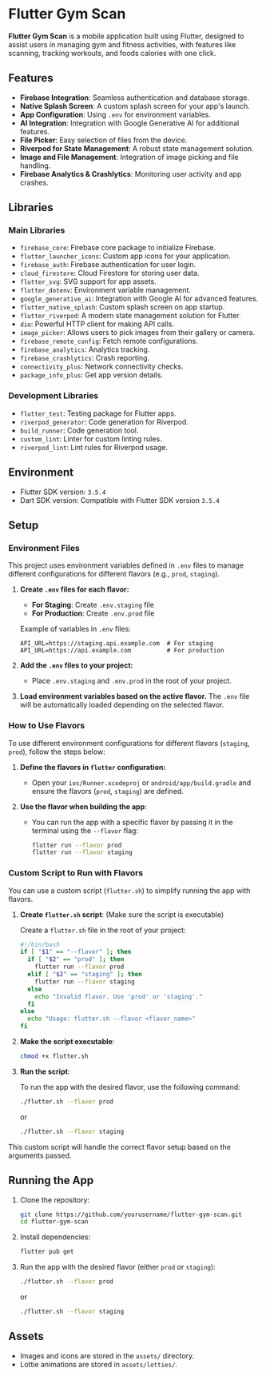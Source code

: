 # Flutter Gym Scan

**Flutter Gym Scan** is a mobile application built using Flutter, designed to assist users in managing gym and fitness activities, with features like scanning, tracking workouts, and foods calories with one click.

## Features

- **Firebase Integration**: Seamless authentication and database storage.
- **Native Splash Screen**: A custom splash screen for your app's launch.
- **App Configuration**: Using `.env` for environment variables.
- **AI Integration**: Integration with Google Generative AI for additional features.
- **File Picker**: Easy selection of files from the device.
- **Riverpod for State Management**: A robust state management solution.
- **Image and File Management**: Integration of image picking and file handling.
- **Firebase Analytics & Crashlytics**: Monitoring user activity and app crashes.

## Libraries

### Main Libraries

- `firebase_core`: Firebase core package to initialize Firebase.
- `flutter_launcher_icons`: Custom app icons for your application.
- `firebase_auth`: Firebase authentication for user login.
- `cloud_firestore`: Cloud Firestore for storing user data.
- `flutter_svg`: SVG support for app assets.
- `flutter_dotenv`: Environment variable management.
- `google_generative_ai`: Integration with Google AI for advanced features.
- `flutter_native_splash`: Custom splash screen on app startup.
- `flutter_riverpod`: A modern state management solution for Flutter.
- `dio`: Powerful HTTP client for making API calls.
- `image_picker`: Allows users to pick images from their gallery or camera.
- `firebase_remote_config`: Fetch remote configurations.
- `firebase_analytics`: Analytics tracking.
- `firebase_crashlytics`: Crash reporting.
- `connectivity_plus`: Network connectivity checks.
- `package_info_plus`: Get app version details.

### Development Libraries

- `flutter_test`: Testing package for Flutter apps.
- `riverpod_generator`: Code generation for Riverpod.
- `build_runner`: Code generation tool.
- `custom_lint`: Linter for custom linting rules.
- `riverpod_lint`: Lint rules for Riverpod usage.

## Environment

- Flutter SDK version: `3.5.4`
- Dart SDK version: Compatible with Flutter SDK version `3.5.4`

## Setup

### Environment Files

This project uses environment variables defined in `.env` files to manage different configurations for different flavors (e.g., `prod`, `staging`). 

1. **Create `.env` files for each flavor:**

   - **For Staging**: Create `.env.staging` file
   - **For Production**: Create `.env.prod` file

   Example of variables in `.env` files:
   ```env
   API_URL=https://staging.api.example.com  # For staging
   API_URL=https://api.example.com          # For production
   ```

2. **Add the `.env` files to your project:**
   - Place `.env.staging` and `.env.prod` in the root of your project.

3. **Load environment variables based on the active flavor.** 
   The `.env` file will be automatically loaded depending on the selected flavor.

### How to Use Flavors

To use different environment configurations for different flavors (`staging`, `prod`), follow the steps below:

1. **Define the flavors in `flutter` configuration:**
   - Open your `ios/Runner.xcodeproj` or `android/app/build.gradle` and ensure the flavors (`prod`, `staging`) are defined.

2. **Use the flavor when building the app**:

   - You can run the app with a specific flavor by passing it in the terminal using the `--flavor` flag:
   
     ```bash
     flutter run --flavor prod
     flutter run --flavor staging
     ```

### Custom Script to Run with Flavors

You can use a custom script (`flutter.sh`) to simplify running the app with flavors.

1. **Create `flutter.sh` script**: (Make sure the script is executable)
   
   Create a `flutter.sh` file in the root of your project:
   ```bash
   #!/bin/bash
   if [ "$1" == "--flavor" ]; then
     if [ "$2" == "prod" ]; then
       flutter run --flavor prod
     elif [ "$2" == "staging" ]; then
       flutter run --flavor staging
     else
       echo "Invalid flavor. Use 'prod' or 'staging'."
     fi
   else
     echo "Usage: flutter.sh --flavor <flavor_name>"
   fi
   ```

2. **Make the script executable**:

   ```bash
   chmod +x flutter.sh
   ```

3. **Run the script**:
   
   To run the app with the desired flavor, use the following command:

   ```bash
   ./flutter.sh --flavor prod
   ```

   or

   ```bash
   ./flutter.sh --flavor staging
   ```

This custom script will handle the correct flavor setup based on the arguments passed.

## Running the App

1. Clone the repository:

   ```bash
   git clone https://github.com/yourusername/flutter-gym-scan.git
   cd flutter-gym-scan
   ```

2. Install dependencies:

   ```bash
   flutter pub get
   ```

3. Run the app with the desired flavor (either `prod` or `staging`):

   ```bash
   ./flutter.sh --flavor prod
   ```

   or

   ```bash
   ./flutter.sh --flavor staging
   ```

## Assets

- Images and icons are stored in the `assets/` directory.
- Lottie animations are stored in `assets/lotties/`.





